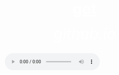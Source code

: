 <html>
 <head>
   <title>wow</title>
 </head>
  <body background="R.jpeg">
     <center><h1><font size="120"><font color="white"><u>get</u></font></font></h1></center>
      <center><h6><font size="10"><font color="white">github.io</font></font></h6></center>
     <audio controls src="Rick Astley - Never Gonna Give You Up (Official Music Video).mp3">
<a herf="Rick Astley - Never Gonna Give You Up (Official Music Video).mp3" download="Rick Astley - Never Gonna Give You Up (Official Music Video).mp3" download class="download-btn">download<i class="fa fa-download"></i></a>
<a href="https://bulbuwad.github.io/New-WebSite/">Go Bakc to Home</a> 
      
  </body>
</html>

